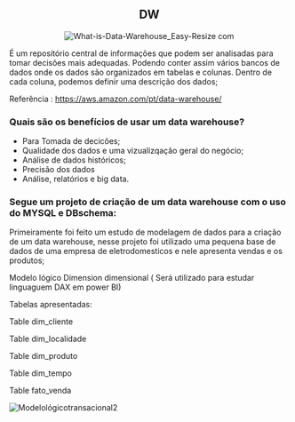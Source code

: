 <div align="center">
  
## DW
![What-is-Data-Warehouse_Easy-Resize com](https://user-images.githubusercontent.com/114547875/236564534-eaea6381-dfed-4fe4-937f-a9d1a6e4251b.jpg)

</div>


É um repositório central de informações que podem ser analisadas para tomar decisões mais adequadas. Podendo conter assim vários bancos de dados onde os dados são organizados em tabelas e colunas. Dentro de cada coluna, podemos definir uma descrição dos dados;

Referência : https://aws.amazon.com/pt/data-warehouse/

### Quais são os benefícios de usar um data warehouse? 

* Para Tomada de decicões;
* Qualidade dos dados e uma vizualizqação geral do negócio;
* Análise de dados históricos;
* Precisão dos dados 
* Análise, relatórios e big data. 

### Segue um projeto de criação de um data warehouse com o uso do MYSQL e DBschema: 

Primeiramente foi feito um estudo de modelagem de dados para a criação de um data warehouse, nesse projeto foi utilizado uma pequena base de dados de uma empresa de eletrodomesticos e nele apresenta vendas e os produtos;

Modelo lógico Dimension dimensional ( Será utilizado para estudar linguaguem DAX em power BI) 

Tabelas apresentadas:

Table dim_cliente

Table dim_localidade

Table dim_produto

Table dim_tempo

Table fato_venda 


![Modelológicotransacional2](https://user-images.githubusercontent.com/114547875/203154043-6dc8db62-ba7f-471f-b955-b57e96f6093e.png)





